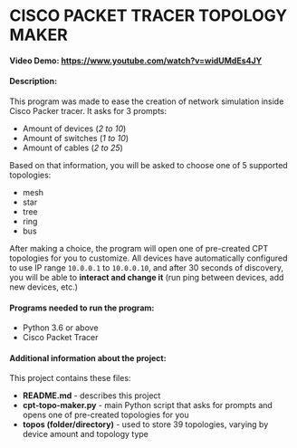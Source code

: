 # CISCO PACKET TRACER TOPOLOGY MAKER
#### Video Demo: https://www.youtube.com/watch?v=widUMdEs4JY
#### Description:
This program was made to ease the creation of network simulation inside Cisco Packer tracer.
It asks for 3 prompts:
- Amount of devices (*2 to 10*)
- Amount of switches (*1 to 10*)
- Amount of cables (*2 to 25*)

Based on that information, you will be asked to choose one of 5 supported topologies:
- mesh
- star
- tree
- ring
- bus

After making a choice, the program will open one of pre-created CPT topologies for you to customize.
All devices have automatically configured to use IP range `10.0.0.1` to `10.0.0.10`, and after 30 seconds
of discovery, you will be able to **interact and change it** (run ping between devices, add new devices, etc.)

#### Programs needed to run the program:
- Python 3.6 or above
- Cisco Packet Tracer

#### Additional information about the project:
This project contains these files:
- **README.md** - describes this project
- **cpt-topo-maker.py** - main Python script that asks for prompts and opens one of pre-created topologies for you
- **topos (folder/directory)** - used to store 39 topologies, varying by device amount and topology type
